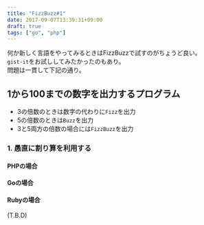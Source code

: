 ```yaml
---
title: "FizzBuzz#1"
date: 2017-09-07T13:39:31+09:00
draft: true
tags: ["go", "php"]
---
```


何か新しく言語をやってみるときはFizzBuzzで試すのがちょうど良い。  
`gist-it`をお試ししてみたかったのもあり。  
問題は一貫して下記の通り。

## 1から100までの数字を出力するプログラム
- 3の倍数のときは数字の代わりに`Fizz`を出力
- 5の倍数のときは`Buzz`を出力
- 3と5両方の倍数の場合には`FizzBuzz`を出力

### 1. 愚直に割り算を利用する
#### PHPの場合
<script src="https://gist-it.appspot.com/github/mi-bear/php-fizzbuzz/blob/master/fizzbuzz-01.php"></script>

#### Goの場合
<script src="https://gist-it.appspot.com/github/mi-bear/go-fizzbuzz/blob/master/fizzbuzz-01.go"></script>

#### Rubyの場合
(T.B.D)

